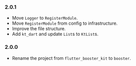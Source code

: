 ### 2.0.1
- Move `Logger` to `RegisterModule`.
- Move `RegisterModule` from config to infrastructure.
- Improve the file structure.
- Add `kt_dart` and update `List`s to `KtList`s.

### 2.0.0
- Rename the project from `flutter_booster_kit` to `booster`.
